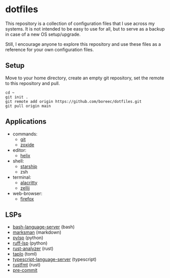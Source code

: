 # dotfiles

This repository is a collection of configuration files that I use across my 
systems. It is not intended to be easy to use for all, but to serve as a 
backup in case of a new OS setup/upgrade.

Still, I encourage anyone to explore this repository and use these files as a 
reference for your own configuration files.

## Setup

Move to your home directory, create an empty git repository, set the remote
to this repository and pull.

```console
cd ~
git init .
git remote add origin https://github.com/boreec/dotfiles.git
git pull origin main
```

## Applications

- commands:
  - [git](https://git-scm.com/)
  - [zoxide](https://github.com/ajeetdsouza/zoxide)
- editor:
  - [helix](https://github.com/helix-editor/helix) 
- shell:
  - [starship](https://github.com/starship/starship) 
  - zsh
- terminal:
  - [alacritty](https://github.com/alacritty/alacritty)
  - [zellij](https://github.com/zellij-org/zellij)
- web-browser:
  - [firefox](https://www.mozilla.org/en-US/firefox/new/)

## LSPs

- [bash-language-server](https://github.com/bash-lsp/bash-language-server) (bash)
- [marksman](https://github.com/artempyanykh/marksman) (markdown)
- [pylsp](https://github.com/python-lsp/python-lsp-server) (python)
- [ruff-lsp](https://github.com/astral-sh/ruff-lsp) (python)
- [rust-analyzer](https://github.com/rust-lang/rust-analyzer) (rust)
- [taplo](https://github.com/tamasfe/taplo) (toml)
- [typescript-language-server](https://github.com/typescript-language-server/typescript-language-server) (typescript)
- [rustfmt](https://github.com/rust-lang/rustfmt) (rust)
- [pre-commit](https://pre-commit.com/)
